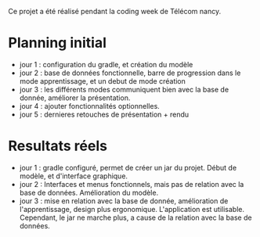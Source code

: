Ce projet a été réalisé pendant la coding week de Télécom nancy.

# Planning initial
* jour 1 : configuration du gradle, et création du modèle
* jour 2 : base de données fonctionnelle, barre de progression dans le mode apprentissage, et un debut de mode création
* jour 3 : les différents modes communiquent bien avec la base de donnée, améliorer la présentation.
* jour 4 : ajouter fonctionnalités optionnelles.
* jour 5 : dernieres retouches de présentation + rendu

# Resultats réels
* jour 1 : gradle configuré, permet de créer un jar du projet. Début de modèle, et d'interface graphique.
* jour 2 : Interfaces et menus fonctionnels, mais pas de relation avec la base de données. Amélioration du modèle.
* jour 3 : mise en relation avec la base de donnée, amélioration de l'apprentissage, design plus ergonomique. L'application est utilisable. Cependant, le jar ne marche plus, a cause de la relation avec la base de données.